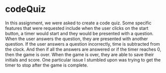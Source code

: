 # codeQuiz
In this assignment, we were asked to create a code quiz. Some specific features that were requested include when the user clicks on the start button, a timer would start and they would be presented with a question. When the user answers the question, they are presented with another question. If the user answers a question incorrectly, time is subtracted from the clock. And then if all the answers are answered or if the timer reaches 0, then the game is over. When the game is over, they are able to save their initials and score. One particular issue I stumbled upon was trying to get the timer to stop after the game is complete. 
